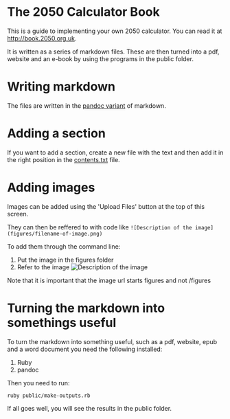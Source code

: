 The 2050 Calculator Book
========================

This is a guide to implementing your own 2050 calculator. You can read it at http://book.2050.org.uk.

It is written as a series of markdown files. These are then turned into a pdf, website and an e-book by using the programs in the public folder.

# Writing markdown

The files are written in the [pandoc variant](http://johnmacfarlane.net/pandoc/README.html#pandocs-markdown) of markdown. 

# Adding a section

If you want to add a section, create a new file with the text and then add it in the right position in the [contents.txt](./contents.txt) file.

# Adding images

Images can be added using the 'Upload Files' button at the top of this screen. 

They can then be reffered to with code like `![Description of the image](figures/filename-of-image.png)`

To add them through the command line:

1. Put the image in the figures folder
2. Refer to the image ![Description of the image](figures/filename-of-image.png)

Note that it is important that the image url starts figures and not /figures

Turning the markdown into somethings useful
==========================================

To turn the markdown into something useful, such as a pdf, website, epub and a word document you need the following installed:

1. Ruby
2. pandoc

Then you need to run:

    ruby public/make-outputs.rb

If all goes well, you will see the results in the public folder.
